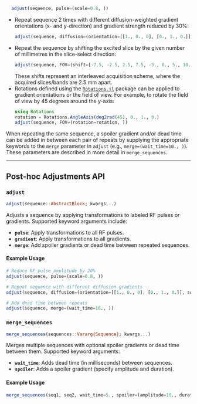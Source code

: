 ```julia
  adjust(sequence, pulse=(scale=0.8, ))
  ```
- Repeat sequence 2 times with different diffusion-weighted gradient orientations (x- and y-direction) and gradient strength reduced by 30%:  
  ```julia
  adjust(sequence, diffusion=(orientation=[[1., 0., 0], [0., 1., 0.]], scale=0.7))
  ```
- Repeat the sequence by shifting the excited slice by the given number of millimetres in the slice-select direction:  
  ```julia
  adjust(sequence, FOV=(shift=[-7.5, -2.5, 2.5, 7.5, -5., 0., 5., 10.]))
  ```
  These shifts represent an interleaved acquisition scheme, where the acquired slices/bands are 2.5 mm apart.
- Rotations defined using the [`Rotations.jl`](https://github.com/JuliaGeometry/Rotations.jl) package can be applied to gradient orientations or the field of view. For example, to rotate the field of view by 45 degrees around the y-axis:
  ```julia
  using Rotations
  rotation = Rotations.AngleAxis(deg2rad(45), 0., 1., 0.)
  adjust(sequence, FOV=(rotation=rotation, ))
  ```

When repeating the same sequence, a spoiler gradient and/or dead time can be added in between each pair of repeats by supplying the appropriate keywords to the `merge` parameter in `adjust` (e.g., `merge=(wait_time=10., )`). These parameters are described in more detail in `merge_sequences`.

---

## Post-hoc Adjustments API

### `adjust`

```julia
adjust(sequence::AbstractBlock; kwargs...)
```

Adjusts a sequence by applying transformations to labeled RF pulses or gradients. Supported keyword arguments include:

- **`pulse`**: Apply transformations to all RF pulses.
- **`gradient`**: Apply transformations to all gradients.
- **`merge`**: Add spoiler gradients or dead time between repeated sequences.

#### Example Usage

```julia
# Reduce RF pulse amplitude by 20%
adjust(sequence, pulse=(scale=0.8, ))

# Repeat sequence with different diffusion gradients
adjust(sequence, diffusion=(orientation=[[1., 0., 0], [0., 1., 0.]], scale=0.7))

# Add dead time between repeats
adjust(sequence, merge=(wait_time=10., ))
```

### `merge_sequences`

```julia
merge_sequences(sequences::Vararg{Sequence}; kwargs...)
```

Merges multiple sequences with optional spoiler gradients or dead time between them. Supported keyword arguments:

- **`wait_time`**: Adds dead time (in milliseconds) between sequences.
- **`spoiler`**: Adds a spoiler gradient (specify amplitude and duration).

#### Example Usage

```julia
merge_sequences(seq1, seq2, wait_time=5., spoiler=(amplitude=10., duration=2.))
```
